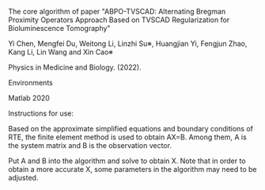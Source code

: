 The core algorithm of paper "ABPO-TVSCAD: Alternating Bregman Proximity Operators Approach Based on TVSCAD Regularization for Bioluminescence Tomography"

Yi Chen, Mengfei Du, Weitong Li, Linzhi Su※, Huangjian Yi, Fengjun Zhao, Kang Li, Lin Wang and Xin Cao※

Physics in Medicine and Biology. (2022).

Environments

Matlab 2020

Instructions for use:

Based on the approximate simplified equations and boundary conditions of RTE, the finite element method is used to obtain AX=B. Among them, A is the system matrix and B is the observation vector.

Put A and B into the algorithm and solve to obtain X. Note that in order to obtain a more accurate X, some parameters in the algorithm may need to be adjusted.
